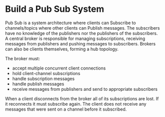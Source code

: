 # Build a Pub Sub System

Pub Sub is a system architecture where clients can Subscribe to channels/topics where other clients can Publish messages. The subscribers have no knowledge of the publishers nor the publishers of the subscribers. A central broker is responsible for managing subscriptions, receiving messages from publishers and pushing messages to subscribers. Brokers can also be clients themselves, forming a hub topology.

The broker must:
  * accept multiple concurrent client connections
  * hold client-channel subscriptions
  * handle subscription messages
  * handle publish messages
  * receive messages from publishers and send to appropriate subscribers

When a client disconnects from the broker all of its subscriptions are lost. If it reconnects it must subscribe again. The client does not receive any messages that were sent on a channel before it subscribed.
